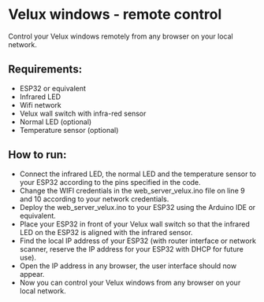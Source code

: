 # Velux windows - remote control

Control your Velux windows remotely from any browser on your local network.

## Requirements:
- ESP32 or equivalent
- Infrared LED
- Wifi network
- Velux wall switch with infra-red sensor
- Normal LED (optional)
- Temperature sensor (optional)

## How to run:
- Connect the infrared LED, the normal LED and the temperature sensor to your ESP32 according to the pins specified in the code.
- Change the WIFI credentials in the web_server_velux.ino file on line 9 and 10 according to your network credentials. 
- Deploy the web_server_velux.ino to your ESP32 using the Arduino IDE or equivalent.
- Place your ESP32 in front of your Velux wall switch so that the infrared LED on the ESP32 is aligned with the infrared sensor.
- Find the local IP address of your ESP32 (with router interface or network scanner, reserve the IP address for your ESP32 with DHCP for future use).
- Open the IP address in any browser, the user interface should now appear.
- Now you can control your Velux windows from any browser on your local network.
